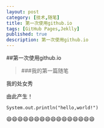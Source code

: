 ```yaml
---
layout: post
category: [技术,随笔]
title: 第一次使用github.io
tags: [GitHub Pages,Jeklly]
published: true
description: 第一次使用github.io
---
```




##第一次使用github.io

>###我的第一篇随笔


我的处女秀

由此产生！


	System.out.println("hello,world!")
	

😄😄😄😄😄😄😄😄😄😄😄😄😄😄😄😄
